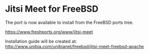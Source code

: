 Jitsi Meet for FreeBSD
=====

The port is now available to install from the FreeBSD ports tree.

https://www.freshports.org/www/jitsi-meet

Installation guide will be created at: http://www.unibia.com/unibianet/freebsd/jitsi-meet-freebsd-apache


